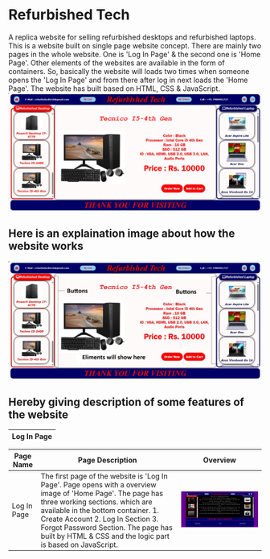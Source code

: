 # Refurbished Tech
A replica website for selling refurbished desktops and refurbished laptops. This is a website built on single page website concept. There are mainly two pages in the whole website. One is 'Log In Page' & the second one is 'Home Page'. Other elements of the websites are available in the form of containers. So, basically the website will loads two times when someone opens the 'Log In Page' and from there after log in next loads the 'Home Page'. The website has built based on HTML, CSS & JavaScript. 
<img src ="https://github.com/SubhranshuMukhopadhyay/Refurbished-Tech/blob/main/Resource%20Images/Refurbished%20Tech%20Description%20Image.jpg" alt="MLBC">

## Here is an explaination image about how the website works
<img src ="https://github.com/SubhranshuMukhopadhyay/Refurbished-Tech/blob/main/Resource%20Images/Refurbished%20Tech%20Expalination.jpg" alt="MLBC">

## Hereby giving description of some features of the website
| Log In Page |
| - |

| Page Name | Page Description | Overview |
| - | - | - |
| Log In Page | The first page of the website is 'Log In Page'. Page opens with a overview image of 'Home Page'. The page has three working sections. which are available in the bottom container. 1. Create Account 2. Log In Section 3. Forgot Password Section. The page has built by HTML & CSS and the logic part is based on JavaScript. | <img src ="https://github.com/SubhranshuMukhopadhyay/Refurbished-Tech/blob/main/Resource%20Images/Log%20In%20Page%20Overview.jpg" alt="MLBC"> |

